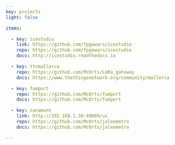 ```yaml
---
key: projects
light: false

items:

  - key: icestudio
    link: https://github.com/fpgawars/icestudio
    repo: https://github.com/fpgawars/icestudio
    docs: http://icestudio.readthedocs.io

  - key: ttnmallorca
    repo: https://github.com/McOrts/LoRa_gateway
    docs: https://www.thethingsnetwork.org/community/mallorca

  - key: fumport
    repo: https://github.com/McOrts/fumport
    docs: https://github.com/McOrts/fumport

  - key: canamunt 
    link: http://192.168.1.30:49009/ui
    repo: https://github.com/McOrts/jaleometro
    docs: https://github.com/McOrts/jaleometro

---
```

